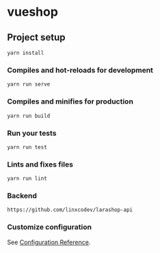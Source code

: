 # vueshop

## Project setup
```
yarn install
```

### Compiles and hot-reloads for development
```
yarn run serve
```

### Compiles and minifies for production
```
yarn run build
```

### Run your tests
```
yarn run test
```

### Lints and fixes files
```
yarn run lint
```

### Backend
```
https://github.com/linxcodev/larashop-api
```

### Customize configuration
See [Configuration Reference](https://cli.vuejs.org/config/).
